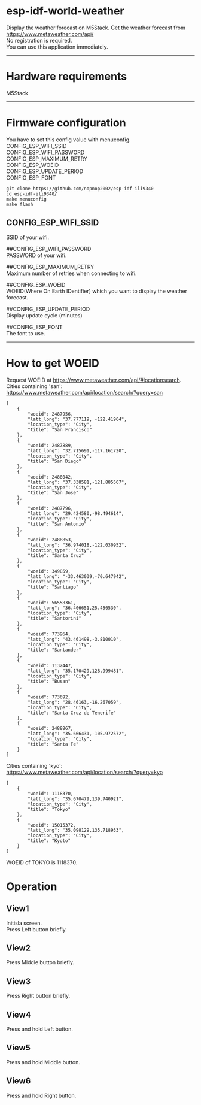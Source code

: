 # esp-idf-world-weather
Display the weather forecast on M5Stack.
Get the weather forecast from https://www.metaweather.com/api/   
No registration is required.   
You can use this application immediately.   

---

# Hardware requirements
M5Stack

---

# Firmware configuration
You have to set this config value with menuconfig.   
CONFIG_ESP_WIFI_SSID   
CONFIG_ESP_WIFI_PASSWORD   
CONFIG_ESP_MAXIMUM_RETRY   
CONFIG_ESP_WOEID   
CONFIG_ESP_UPDATE_PERIOD   
CONFIG_ESP_FONT   

```
git clone https://github.com/nopnop2002/esp-idf-ili9340
cd esp-idf-ili9340/
make menuconfig
make flash
```

## CONFIG_ESP_WIFI_SSID
SSID of your wifi.

##CONFIG_ESP_WIFI_PASSWORD   
PASSWORD of your wifi.

##CONFIG_ESP_MAXIMUM_RETRY   
Maximum number of retries when connecting to wifi.

##CONFIG_ESP_WOEID   
WOEID(Where On Earth IDentifier) which you want to display the weather forecast.

##CONFIG_ESP_UPDATE_PERIOD   
Display update cycle (minutes)

##CONFIG_ESP_FONT   
The font to use.

---

# How to get WOEID
Request WOEID at https://www.metaweather.com/api/#locationsearch.   
Cities containing 'san':   
https://www.metaweather.com/api/location/search/?query=san

```
[
    {
        "woeid": 2487956,
        "latt_long": "37.777119, -122.41964",
        "location_type": "City",
        "title": "San Francisco"
    },
    {
        "woeid": 2487889,
        "latt_long": "32.715691,-117.161720",
        "location_type": "City",
        "title": "San Diego"
    },
    {
        "woeid": 2488042,
        "latt_long": "37.338581,-121.885567",
        "location_type": "City",
        "title": "San Jose"
    },
    {
        "woeid": 2487796,
        "latt_long": "29.424580,-98.494614",
        "location_type": "City",
        "title": "San Antonio"
    },
    {
        "woeid": 2488853,
        "latt_long": "36.974018,-122.030952",
        "location_type": "City",
        "title": "Santa Cruz"
    },
    {
        "woeid": 349859,
        "latt_long": "-33.463039,-70.647942",
        "location_type": "City",
        "title": "Santiago"
    },
    {
        "woeid": 56558361,
        "latt_long": "36.406651,25.456530",
        "location_type": "City",
        "title": "Santorini"
    },
    {
        "woeid": 773964,
        "latt_long": "43.461498,-3.810010",
        "location_type": "City",
        "title": "Santander"
    },
    {
        "woeid": 1132447,
        "latt_long": "35.170429,128.999481",
        "location_type": "City",
        "title": "Busan"
    },
    {
        "woeid": 773692,
        "latt_long": "28.46163,-16.267059",
        "location_type": "City",
        "title": "Santa Cruz de Tenerife"
    },
    {
        "woeid": 2488867,
        "latt_long": "35.666431,-105.972572",
        "location_type": "City",
        "title": "Santa Fe"
    }
]
```

Cities containing 'kyo':  
https://www.metaweather.com/api/location/search/?query=kyo

```
[
    {
        "woeid": 1118370,
        "latt_long": "35.670479,139.740921",
        "location_type": "City",
        "title": "Tokyo"
    },
    {
        "woeid": 15015372,
        "latt_long": "35.098129,135.718933",
        "location_type": "City",
        "title": "Kyoto"
    }
]
```

WOEID of TOKYO is 1118370.

# Operation

## View1
Initisla screen.   
Press Left button briefly.   

## View2
Press Middle button briefly.   

## View3
Press Right button briefly.   

## View4
Press and hold Left button.   

## View5
Press and hold Middle button.   

## View6
Press and hold Right button.   

